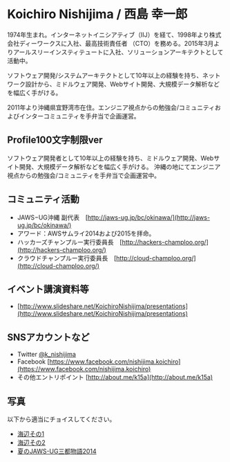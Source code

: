 # Koichiro Nishijima / 西島 幸一郎

1974年生まれ。インターネットイニシアティブ（IIJ）を経て、1998年より株式会社ディーワークスに入社、最高技術責任者 （CTO）を務める。2015年3月よりアールスリーインスティテュートに入社、ソリューションアーキテクトとして活動中。

ソフトウェア開発/システムアーキテクトとして10年以上の経験を持ち、ネットワーク設計から、ミドルウェア開発、Webサイト開発、大規模データ解析などを幅広く手がける。

2011年より沖縄県宜野湾市在住。エンジニア視点からの勉強会/コミュニティおよびインターコミュニティを手弁当で企画運営。


## Profile100文字制限ver

ソフトウェア開発者として10年以上の経験を持ち、ミドルウェア開発、Webサイト開発、大規模データ解析などを幅広く手がける。
沖縄の地にてエンジニア視点からの勉強会/コミュニティを手弁当で企画運営中。

## コミュニティ活動

* JAWS−UG沖縄 副代表　[http://jaws-ug.jp/bc/okinawa/](http://jaws-ug.jp/bc/okinawa/)
* アワード：AWSサムライ2014および2015を拝命。
* ハッカーズチャンプルー実行委員長　[http://hackers-champloo.org/](http://hackers-champloo.org/)
* クラウドチャンプルー実行委員長　[http://cloud-champloo.org/](http://cloud-champloo.org/)

## イベント講演資料等

* [http://www.slideshare.net/KoichiroNishijima/presentations](http://www.slideshare.net/KoichiroNishijima/presentations)

## SNSアカウントなど

* Twitter [@k_nishijima](https://twitter.com/k_nishijima)
* Facebook [https://www.facebook.com/nishijima.koichiro](https://www.facebook.com/nishijima.koichiro)
* その他エントリポイント [http://about.me/k15a](http://about.me/k15a)

## 写真

以下から適当にチョイスしてください。

* [海辺その1](images/P5114846.jpg)
* [海辺その2](images/P5114847.jpg)
* [夏のJAWS-UG三都物語2014](images/14630358113_247f5fc249_o.jpg)

